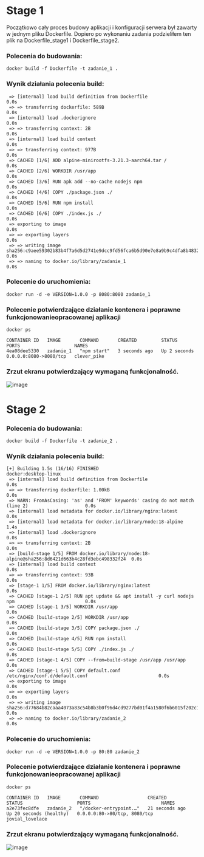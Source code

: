 # Stage 1

Początkowo cały proces budowy aplikacji i konfiguracji serwera był zawarty w jednym pliku Dockerfile. Dopiero po wykonaniu zadania podzieliłem ten plik na Dockerfile_stage1 i Dockerfile_stage2.

### Polecenia do budowania:
``` docker build -f Dockerfile -t zadanie_1 . ```
### Wynik działania polecenia build:
``` [+] Building 0.2s (10/10) FINISHED                                                                 docker:desktop-linux
 => [internal] load build definition from Dockerfile                                                               0.0s
 => => transferring dockerfile: 589B                                                                               0.0s
 => [internal] load .dockerignore                                                                                  0.0s
 => => transferring context: 2B                                                                                    0.0s
 => [internal] load build context                                                                                  0.0s
 => => transferring context: 977B                                                                                  0.0s
 => CACHED [1/6] ADD alpine-minirootfs-3.21.3-aarch64.tar /                                                        0.0s
 => CACHED [2/6] WORKDIR /usr/app                                                                                  0.0s
 => CACHED [3/6] RUN apk add --no-cache nodejs npm                                                                 0.0s
 => CACHED [4/6] COPY ./package.json ./                                                                            0.0s
 => CACHED [5/6] RUN npm install                                                                                   0.0s
 => CACHED [6/6] COPY ./index.js ./                                                                                0.0s
 => exporting to image                                                                                             0.0s
 => => exporting layers                                                                                            0.0s
 => => writing image sha256:c9aee59302b83b4f7a6d5d2741e9dcc9fd56fca6b5d90e7e8a9b9c4dfa8b4832                       0.0s
 => => naming to docker.io/library/zadanie_1                                                                       0.0s
``` 
### Polecenie do uruchomienia:
``` docker run -d -e VERSION=1.0.0 -p 8080:8080 zadanie_1 ```
### Polecenie potwierdzające działanie kontenera i poprawne funkcjonowanieopracowanej aplikacji
``` docker ps ```
```
CONTAINER ID   IMAGE       COMMAND       CREATED         STATUS         PORTS                    NAMES
4ea08dee5330   zadanie_1   "npm start"   3 seconds ago   Up 2 seconds   0.0.0.0:8080->8080/tcp   clever_pike
```
### Zrzut ekranu potwierdzający wymaganą funkcjonalność.
![image](https://github.com/user-attachments/assets/3f3a2be0-d310-4cbd-9123-93462df811a1)

# Stage 2

### Polecenia do budowania:
``` docker build -f Dockerfile -t zadanie_2 . ```
### Wynik działania polecenia build:
``` 
[+] Building 1.5s (16/16) FINISHED                                                 docker:desktop-linux
 => [internal] load build definition from Dockerfile                                               0.0s
 => => transferring dockerfile: 1.00kB                                                             0.0s
 => WARN: FromAsCasing: 'as' and 'FROM' keywords' casing do not match (line 2)                     0.0s
 => [internal] load metadata for docker.io/library/nginx:latest                                    0.0s
 => [internal] load metadata for docker.io/library/node:18-alpine                                  1.4s
 => [internal] load .dockerignore                                                                  0.0s
 => => transferring context: 2B                                                                    0.0s
 => [build-stage 1/5] FROM docker.io/library/node:18-alpine@sha256:8d6421d663b4c28fd3ebc498332f24  0.0s
 => [internal] load build context                                                                  0.0s
 => => transferring context: 93B                                                                   0.0s
 => [stage-1 1/5] FROM docker.io/library/nginx:latest                                              0.0s
 => CACHED [stage-1 2/5] RUN apt update && apt install -y curl nodejs npm                          0.0s
 => CACHED [stage-1 3/5] WORKDIR /usr/app                                                          0.0s
 => CACHED [build-stage 2/5] WORKDIR /usr/app                                                      0.0s
 => CACHED [build-stage 3/5] COPY package.json ./                                                  0.0s
 => CACHED [build-stage 4/5] RUN npm install                                                       0.0s
 => CACHED [build-stage 5/5] COPY ./index.js ./                                                    0.0s
 => CACHED [stage-1 4/5] COPY --from=build-stage /usr/app /usr/app                                 0.0s
 => CACHED [stage-1 5/5] COPY default.conf /etc/nginx/conf.d/default.conf                          0.0s
 => exporting to image                                                                             0.0s
 => => exporting layers                                                                            0.0s
 => => writing image sha256:d77684b82caaa4073a83c54b8b3b0f96d4cd9277bd01f4a1580f6b6015f202c1       0.0s
 => => naming to docker.io/library/zadanie_2                                                       0.0s
``` 
### Polecenie do uruchomienia:
``` docker run -d -e VERSION=1.0.0 -p 80:80 zadanie_2 ```
### Polecenie potwierdzające działanie kontenera i poprawne funkcjonowanieopracowanej aplikacji
``` docker ps ```
```
CONTAINER ID   IMAGE       COMMAND                  CREATED          STATUS                    PORTS                          NAMES
a2e73fec8dfe   zadanie_2   "/docker-entrypoint.…"   21 seconds ago   Up 20 seconds (healthy)   0.0.0.0:80->80/tcp, 8080/tcp   jovial_lovelace
```
### Zrzut ekranu potwierdzający wymaganą funkcjonalność.
![image](https://github.com/user-attachments/assets/9529c7a2-fe08-4081-973a-a0ace5fed558)

